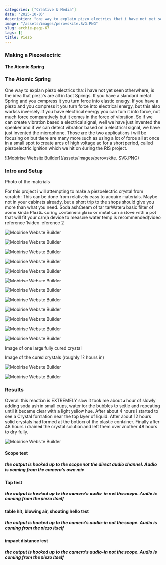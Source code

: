 ```yaml
---
categories: ["Creative & Media"]
date: '2025-10-06'
description: "one way to explain piezo electrics that i have not yet seen otherwhere, is the idea that piezo"
image: "/assets/images/perovskite.SVG.PNG"
slug: archie-page-67
tags: []
title: Piezo
---
```



### Making a Piezoelectric


#### The Atomic Spring




### The Atomic Spring


One way to explain piezo electrics that i have not yet seen otherwhere, is the idea that piezo's are all in fact Springs. If you have a standard metal Spring and you compress it you turn force into elastic energy. If you have a piezo and you compress it you turn force into electrical energy, but this also workss inversely. If you have electrical energy you can turn it into force, not much force comparatively but it comes in the force of vibration. So if we can create vibration based a electrical signal, well we have just invented the speaker and if we can detect vibration based on a electrical signal, we have just invented the microphone. Those are the two applications i will be focusing on but there are many more such as using a lot of force all at once in a small spot to create arcs of high voltage ac for a short period, called piezoelectric ignition which we hit on during the RIS project.


![Mobirise Website Builder](/assets/images/perovskite. SVG.PNG)




### Intro and Setup


Photo of the materials


For this project i will attempting to make a piezoelectric crystal from scratch: This can be done from relatively easy to acquire materials. Maybe not in your cabinets already, but a short trip to the shops should give you more than what you need. Soda ashCream of tar tarWatera basic filter of some kinda Plastic curing containera glass or metal can a stove with a pot that will fit your can(a device to measure water temp is recommended)video reference 1video reference 2


![Mobirise Website Builder](/assets/images/img-2585.JPEG)




![Mobirise Website Builder](/assets/images/img-2586.JPG)


![Mobirise Website Builder](/assets/images/img-2587.JPG)


![Mobirise Website Builder](/assets/images/img-2588.JPG)


![Mobirise Website Builder](/assets/images/img-2590.JPG)


![Mobirise Website Builder](/assets/images/img-2595.JPG)


![Mobirise Website Builder](/assets/images/img-2597.JPG)


![Mobirise Website Builder](/assets/images/img-2602.JPG)


![Mobirise Website Builder](/assets/images/img-2607.JPG)


![Mobirise Website Builder](/assets/images/img-2613.JPG)


![Mobirise Website Builder](/assets/images/img-2618.JPG)


![Mobirise Website Builder](/assets/images/img-2623.JPG)




Image of one large fully cured crystal


Image of the cured crystals (roughly 12 hours in)


![Mobirise Website Builder](/assets/images/1.JPG)


![Mobirise Website Builder](/assets/images/snapchat-1789791142.JPEG)




### Results


Overall this reaction is EXTREMELY slow it took me about a hour of slowly adding soda ash in small cups, water for the bubbles to settle and repeating until it became clear with a light yellow hue. After about 4 hours i started to see a Crystal formation near the top layer of liquid. After about 12 hours solid crystals had formed at the bottom of the plastic container. Finally after 48 hours i drained the crystal solution and left them over another 48 hours to dry fully.


![Mobirise Website Builder](/assets/images/476485112-1044036870869602-3951380028063108019-n.JPG)




#### Scope test


##### the output is hooked up to the scope not the direct audio channel. Audio is coming from the camera's own mic




#### Tap test


##### the output is hooked up to the camera's audio-in not the scope. Audio is coming from the piezo itself




#### table hit, blowing air, shouting hello test


##### the output is hooked up to the camera's audio-in not the scope. Audio is coming from the piezo itself




#### impact distance test


##### the output is hooked up to the camera's audio-in not the scope. Audio is coming from the piezo itself


